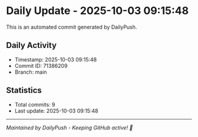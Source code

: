 # Daily Update - 2025-10-03 09:15:48

This is an automated commit generated by DailyPush.

## Daily Activity
- Timestamp: 2025-10-03 09:15:48
- Commit ID: 71386209
- Branch: main

## Statistics
- Total commits: 9
- Last update: 2025-10-03 09:15:48

---
*Maintained by DailyPush - Keeping GitHub active! 🚀*
